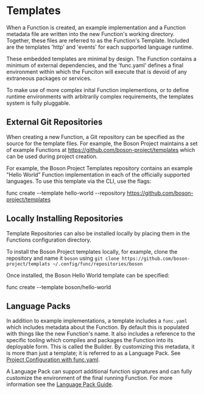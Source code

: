 # Templates

When a Function is created, an example implementation and a Function metadata file are written into the new Function's working directory.  Together, these files are referred to as the Function's Template.  Included are the templates 'http' and 'events' for each supported language runtime.

These embedded templates are minimal by design.  The Function contains a minimum of external dependencies, and the 'func.yaml' defines a final environment within which the Funciton will execute that is devoid of any extraneous packages or services.

To make use of more complex inital Function implementions, or to define runtime environments with arbitrarily complex requirements, the templates system is fully pluggable.

## External Git Repositories

When creating a new Function, a Git repository can be specified as the source for the template files.  For example, the Boson Project maintains a set of example Functions at https://github.com/boson-project/templates which can be used during project creation.

For example, the Boson Project Templates repository contains an example "Hello World" Function implementation in each of the officially supported languages.  To use this template via the CLI, use the flags:

func create <name> --template hello-world --repository https://github.com/boson-project/templates

## Locally Installing Repositories

Template Repositories can also be installed locally by placing them in the Functions configuration directory.  

To install the Boson Project templates locally, for example, clone the repository and name it `boson` using `git clone https://github.com/boson-project/templats ~/.config/func/repositories/boson`

Once installed, the Boson Hello World template can be specified:

func create <name> --template boson/hello-world

## Language Packs

In addition to example implementations, a template includes a `func.yaml` which includes metadata about the Function.  By default this is populated with things like the new Function's name.  It also includes a reference to the specific tooling which compiles and packages the Function into its deployable form.  This is called the Builder.  By customizing this metadata, it is more than just a template; it is referred to as a Language Pack. See [Project Configuration with func.yaml](func_yaml.md).

A Language Pack can support additional function signatures and can fully customize the environment of the final running Function.  For more information see the [Language Pack Guide](language-packs.md).









